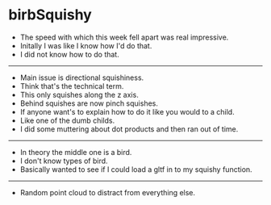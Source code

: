 # birbSquishy

- The speed with which this week fell apart was real impressive.
- Initally I was like I know how I'd do that. 
- I did not know how to do that.

***

- Main issue is directional squishiness.
- Think that's the technical term.
- This only squishes along the z axis.
- Behind squishes are now pinch squishes. 
- If anyone want's to explain how to do it like you would to a child.
- Like one of the dumb childs. 
- I did some muttering about dot products and then ran out of time.

*** 

- In theory the middle one is a bird.
- I don't know types of bird.
- Basically wanted to see if I could load a gltf in to my squishy function.

***

- Random point cloud to distract from everything else.
